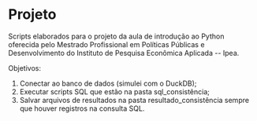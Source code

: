 # Projeto 

Scripts elaborados para o projeto da aula de introdução ao Python oferecida pelo Mestrado Profissional em Políticas Públicas e Desenvolvimento do
Instituto de Pesquisa Econômica Aplicada -- Ipea.

Objetivos: 
1. Conectar ao banco de dados (simulei com o DuckDB);
2. Executar scripts SQL que estão na pasta sql_consistência;
3. Salvar arquivos de resultados na pasta resultado_consistência 
sempre que houver registros na consulta SQL.
